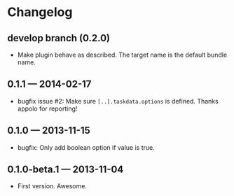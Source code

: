 # Changelog

## develop branch (0.2.0)

- Make plugin behave as described. The target name is the default bundle name.


## 0.1.1 — 2014-02-17

- bugfix issue #2: Make sure `[..].taskdata.options` is defined. Thanks appolo for reporting!


## 0.1.0 — 2013-11-15

- bugfix: Only add boolean option if value is true.


## 0.1.0-beta.1 — 2013-11-04

- First version. Awesome.